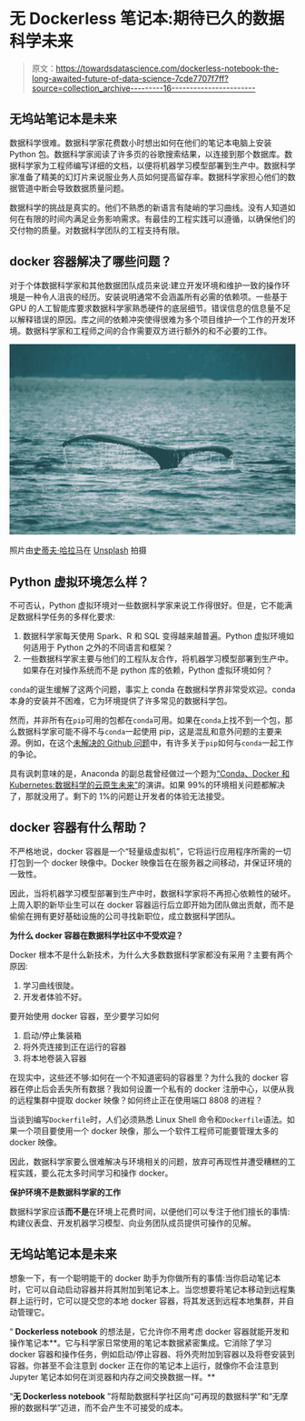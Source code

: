 # 无 Dockerless 笔记本:期待已久的数据科学未来

> 原文：<https://towardsdatascience.com/dockerless-notebook-the-long-awaited-future-of-data-science-7cde7707f7ff?source=collection_archive---------16----------------------->

## 无坞站笔记本是未来

数据科学很难。数据科学家花费数小时想出如何在他们的笔记本电脑上安装 Python 包。数据科学家阅读了许多页的谷歌搜索结果，以连接到那个数据库。数据科学家为工程师编写详细的文档，以便将机器学习模型部署到生产中。数据科学家准备了精美的幻灯片来说服业务人员如何提高留存率。数据科学家担心他们的数据管道中断会导致数据质量问题。

数据科学的挑战是真实的。他们不熟悉的新语言有陡峭的学习曲线。没有人知道如何在有限的时间内满足业务影响需求。有最佳的工程实践可以遵循，以确保他们的交付物的质量。对数据科学团队的工程支持有限。

## docker 容器解决了哪些问题？

对于个体数据科学家和其他数据团队成员来说:建立开发环境和维护一致的操作环境是一种令人沮丧的经历。安装说明通常不会涵盖所有必需的依赖项。一些基于 GPU 的人工智能库要求数据科学家熟悉硬件的底层细节。错误信息的信息量不足以解释错误的原因。库之间的依赖冲突使得很难为多个项目维护一个工作的开发环境。数据科学家和工程师之间的合作需要双方进行额外的和不必要的工作。

![](img/1944bd7c3fa79cc64aeef7268e620229.png)

照片由[史蒂夫·哈拉马](https://unsplash.com/@steve3p_0?utm_source=unsplash&utm_medium=referral&utm_content=creditCopyText)在 [Unsplash](https://unsplash.com/s/photos/dolphin-tail?utm_source=unsplash&utm_medium=referral&utm_content=creditCopyText) 拍摄

## Python 虚拟环境怎么样？

不可否认，Python 虚拟环境对一些数据科学家来说工作得很好。但是，它不能满足数据科学任务的多样化要求:

1.  数据科学家每天使用 Spark、R 和 SQL 变得越来越普遍。Python 虚拟环境如何适用于 Python 之外的不同语言和框架？
2.  一些数据科学家主要与他们的工程队友合作，将机器学习模型部署到生产中。如果存在对操作系统而不是 python 库的依赖，Python 虚拟环境如何？

`conda`的诞生缓解了这两个问题，事实上 conda 在数据科学界非常受欢迎。conda 本身的安装并不困难，它为环境提供了许多常见的数据科学包。

然而，并非所有在`pip`可用的包都在`conda`可用。如果在`conda`上找不到一个包，那么数据科学家可能不得不与`conda`一起使用 pip，这是混乱和意外问题的主要来源。例如，在这个[未解决的 Github 问题](https://github.com/ContinuumIO/anaconda-issues/issues/1429)中，有许多关于`pip`如何与`conda`一起工作的争论。

具有讽刺意味的是，Anaconda 的副总裁曾经做过一个题为[“Conda、Docker 和 Kubernetes:数据科学的云原生未来”](https://conferences.oreilly.com/strata/strata-ny-2018/public/schedule/detail/71478.html)的演讲。如果 99%的环境相关问题都解决了，那就没用了。剩下的 1%的问题让开发者的体验无法接受。

## docker 容器有什么帮助？

不严格地说，docker 容器是一个“轻量级虚拟机”，它将运行应用程序所需的一切打包到一个 docker 映像中。Docker 映像旨在在服务器之间移动，并保证环境的一致性。

因此，当将机器学习模型部署到生产中时，数据科学家将不再担心依赖性的破坏。上周入职的新毕业生可以在 docker 容器运行后立即开始为团队做出贡献，而不是偷偷在拥有更好基础设施的公司寻找新职位，成立数据科学团队。

**为什么 docker 容器在数据科学社区中不受欢迎？**

Docker 根本不是什么新技术，为什么大多数数据科学家都没有采用？主要有两个原因:

1.  学习曲线很陡。
2.  开发者体验不好。

要开始使用 docker 容器，至少要学习如何

1.  启动/停止集装箱
2.  将外壳连接到正在运行的容器
3.  将本地卷装入容器

在现实中，这些还不够:如何在一个不知道密码的容器里？为什么我的 docker 容器在停止后会丢失所有数据？我如何设置一个私有的 docker 注册中心，以便从我的远程集群中提取 docker 映像？如何终止正在使用端口 8808 的进程？

当谈到编写`Dockerfile`时，人们必须熟悉 Linux Shell 命令和`Dockerfile`语法。如果一个项目要使用一个 docker 映像，那么一个软件工程师可能要管理太多的 docker 映像。

因此，数据科学家要么很难解决与环境相关的问题，放弃可再现性并遭受糟糕的工程实践，要么花太多时间学习和操作 docker。

**保护环境不是数据科学家的工作**

数据科学家应该**而不是**在环境上花费时间，以便他们可以专注于他们擅长的事情:构建仪表盘、开发机器学习模型、向业务团队成员提供可操作的见解。

## 无坞站笔记本是未来

想象一下，有一个聪明能干的 docker 助手为你做所有的事情:当你启动笔记本时，它可以自动启动容器并将其附加到笔记本上。当您想要将笔记本移动到远程集群上运行时，它可以提交您的本地 docker 容器，将其发送到远程本地集群，并自动管理它。

“ **Dockerless notebook** 的想法是，它允许你不用考虑 docker 容器就能开发和操作笔记本**。它与科学家日常使用的笔记本数据紧密集成。它消除了学习 docker 容器和操作任务，例如启动/停止容器、将外壳附加到容器以及将卷安装到容器。你甚至不会注意到 docker 正在你的笔记本上运行，就像你不会注意到 Jupyter 笔记本如何在浏览器和内存之间交换数据一样。**

“**无 Dockerless notebook** ”将帮助数据科学社区向“可再现的数据科学”和“无摩擦的数据科学”迈进，而不会产生不可接受的成本。